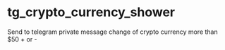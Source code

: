 # tg_crypto_currency_shower
Send to telegram private message change of crypto currency more than $50 + or -
